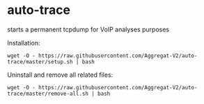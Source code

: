 # auto-trace

starts a permanent tcpdump for VoIP analyses purposes

Installation: 


```
wget -O - https://raw.githubusercontent.com/Aggregat-V2/auto-trace/master/setup.sh | bash
```


Uninstall and remove all related files:

```
wget -O - https://raw.githubusercontent.com/Aggregat-V2/auto-trace/master/remove-all.sh | bash
```
